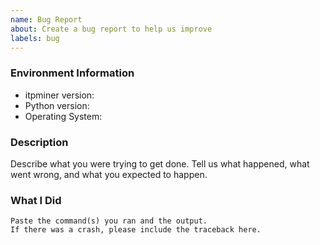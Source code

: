 ```yaml
---
name: Bug Report
about: Create a bug report to help us improve
labels: bug
---
```


<!-- Please search existing issues to avoid creating duplicates. -->

### Environment Information

-   itpminer version:
-   Python version:
-   Operating System:

### Description

Describe what you were trying to get done.
Tell us what happened, what went wrong, and what you expected to happen.

### What I Did

```
Paste the command(s) you ran and the output.
If there was a crash, please include the traceback here.
```
